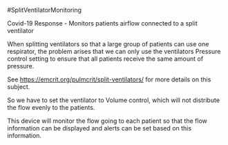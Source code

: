 #SplitVentilatorMonitoring

Covid-19 Response - Monitors patients airflow connected to a split ventilator

When splitting ventilators so that a large group of patients can use one respirator, the problem arises that we can only use the ventilators Pressure control setting to ensure that all patients receive the same amount of pressure.

See https://emcrit.org/pulmcrit/split-ventilators/ for more details on this subject.

So we have to set the ventilator to Volume control, which will not distribute the flow evenly to the patients.

This device will monitor the flow going to each patient so that the flow information can be displayed and alerts can be set based on this information.

